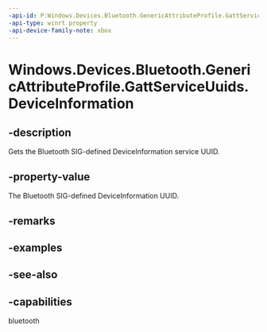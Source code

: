 ```yaml
---
-api-id: P:Windows.Devices.Bluetooth.GenericAttributeProfile.GattServiceUuids.DeviceInformation
-api-type: winrt property
-api-device-family-note: xbox
---
```


<!-- Property syntax
public System.Guid DeviceInformation { get; }
-->

# Windows.Devices.Bluetooth.GenericAttributeProfile.GattServiceUuids.DeviceInformation

## -description
Gets the Bluetooth SIG-defined DeviceInformation service UUID.

## -property-value
The Bluetooth SIG-defined DeviceInformation UUID.

## -remarks

## -examples

## -see-also

## -capabilities
bluetooth
